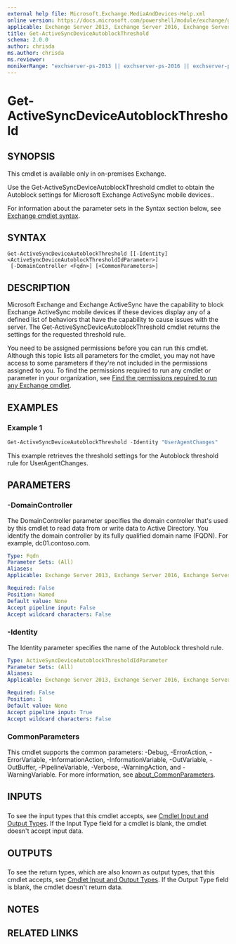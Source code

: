 ```yaml
---
external help file: Microsoft.Exchange.MediaAndDevices-Help.xml
online version: https://docs.microsoft.com/powershell/module/exchange/get-activesyncdeviceautoblockthreshold
applicable: Exchange Server 2013, Exchange Server 2016, Exchange Server 2019
title: Get-ActiveSyncDeviceAutoblockThreshold
schema: 2.0.0
author: chrisda
ms.author: chrisda
ms.reviewer:
monikerRange: "exchserver-ps-2013 || exchserver-ps-2016 || exchserver-ps-2019"
---
```


# Get-ActiveSyncDeviceAutoblockThreshold

## SYNOPSIS
This cmdlet is available only in on-premises Exchange.

Use the Get-ActiveSyncDeviceAutoblockThreshold cmdlet to obtain the Autoblock settings for Microsoft Exchange ActiveSync mobile devices..

For information about the parameter sets in the Syntax section below, see [Exchange cmdlet syntax](https://docs.microsoft.com/powershell/exchange/exchange-server/exchange-cmdlet-syntax).

## SYNTAX

```
Get-ActiveSyncDeviceAutoblockThreshold [[-Identity] <ActiveSyncDeviceAutoblockThresholdIdParameter>]
 [-DomainController <Fqdn>] [<CommonParameters>]
```

## DESCRIPTION
Microsoft Exchange and Exchange ActiveSync have the capability to block Exchange ActiveSync mobile devices if these devices display any of a defined list of behaviors that have the capability to cause issues with the server. The Get-ActiveSyncDeviceAutoblockThreshold cmdlet returns the settings for the requested threshold rule.

You need to be assigned permissions before you can run this cmdlet. Although this topic lists all parameters for the cmdlet, you may not have access to some parameters if they're not included in the permissions assigned to you. To find the permissions required to run any cmdlet or parameter in your organization, see [Find the permissions required to run any Exchange cmdlet](https://docs.microsoft.com/powershell/exchange/exchange-server/find-exchange-cmdlet-permissions).

## EXAMPLES

### Example 1
```powershell
Get-ActiveSyncDeviceAutoblockThreshold -Identity "UserAgentChanges"
```

This example retrieves the threshold settings for the Autoblock threshold rule for UserAgentChanges.

## PARAMETERS

### -DomainController
The DomainController parameter specifies the domain controller that's used by this cmdlet to read data from or write data to Active Directory. You identify the domain controller by its fully qualified domain name (FQDN). For example, dc01.contoso.com.

```yaml
Type: Fqdn
Parameter Sets: (All)
Aliases:
Applicable: Exchange Server 2013, Exchange Server 2016, Exchange Server 2019

Required: False
Position: Named
Default value: None
Accept pipeline input: False
Accept wildcard characters: False
```

### -Identity
The Identity parameter specifies the name of the Autoblock threshold rule.

```yaml
Type: ActiveSyncDeviceAutoblockThresholdIdParameter
Parameter Sets: (All)
Aliases:
Applicable: Exchange Server 2013, Exchange Server 2016, Exchange Server 2019

Required: False
Position: 1
Default value: None
Accept pipeline input: True
Accept wildcard characters: False
```

### CommonParameters
This cmdlet supports the common parameters: -Debug, -ErrorAction, -ErrorVariable, -InformationAction, -InformationVariable, -OutVariable, -OutBuffer, -PipelineVariable, -Verbose, -WarningAction, and -WarningVariable. For more information, see [about_CommonParameters](https://go.microsoft.com/fwlink/p/?LinkID=113216).

## INPUTS

###  
To see the input types that this cmdlet accepts, see [Cmdlet Input and Output Types](https://go.microsoft.com/fwlink/p/?linkId=616387). If the Input Type field for a cmdlet is blank, the cmdlet doesn't accept input data.

## OUTPUTS

###  
To see the return types, which are also known as output types, that this cmdlet accepts, see [Cmdlet Input and Output Types](https://go.microsoft.com/fwlink/p/?linkId=616387). If the Output Type field is blank, the cmdlet doesn't return data.

## NOTES

## RELATED LINKS
